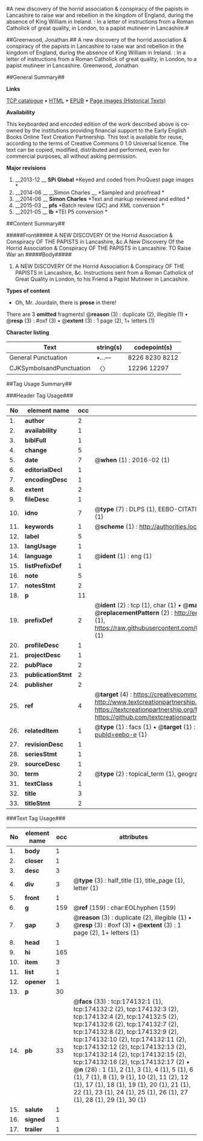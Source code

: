 #A new discovery of the horrid association & conspiracy of the papists in Lancashire to raise war and rebellion in the kingdom of England, during the absence of King William in Ireland. : In a letter of instructions from a Roman Catholick of great quality, in London, to a papist mutineer in Lancashire.#

##Greenwood, Jonathan.##
A new discovery of the horrid association & conspiracy of the papists in Lancashire to raise war and rebellion in the kingdom of England, during the absence of King William in Ireland. : In a letter of instructions from a Roman Catholick of great quality, in London, to a papist mutineer in Lancashire.
Greenwood, Jonathan.

##General Summary##

**Links**

[TCP catalogue](http://www.ota.ox.ac.uk/tcp/)  • 
[HTML](http://tei.it.ox.ac.uk/tcp/Texts-HTML/free/B03/B03555.html)  • 
[EPUB](http://tei.it.ox.ac.uk/tcp/Texts-EPUB/free/B03/B03555.epub) • 
[Page images (Historical Texts)](https://historicaltexts.jisc.ac.uk/eebo-49520890e)

**Availability**

This keyboarded and encoded edition of the work described above is co-owned by the
    institutions providing financial support to the Early English Books Online Text Creation
    Partnership. This text is available for reuse, according to the terms of  Creative Commons 0 1.0 Universal
    licence. The text can be copied, modified, distributed and performed, even for commercial
    purposes, all without asking permission.

**Major revisions**

1. __2013-12 __ __SPi Global__ *Keyed and coded from ProQuest page images *
1. __2014-06 __ __Simon Charles __ *Sampled and proofread *
1. __2014-06 __ __Simon Charles__ *Text and markup reviewed and edited *
1. __2015-03 __ __pfs__ *Batch review (QC) and XML conversion *
1. __2021-05 __ __lb__ *TEI P5 conversion *

##Content Summary##

#####Front#####
A NEW DISCOVERY Of the Horrid Association & Conspiracy OF THE PAPISTS in Lancashire, &c.A New Discovery Of the Horrid Association & Conspiracy OF THE PAPISTS in Lancashire: TO Raise War an
#####Body#####

1. A NEW DISCOVERY Of the Horrid Association & Conspiracy OF THE PAPISTS in Lancashire, &c. Instructions sent from a Roman Catholick of Great Quality in London, to his Friend a Papist Mutineer in Lancashire.

**Types of content**

  * Oh, Mr. Jourdain, there is **prose** in there!

There are 3 **omitted** fragments! 
 @__reason__ (3) : duplicate (2), illegible (1)  •  @__resp__ (3) : #oxf (3)  •  @__extent__ (3) : 1 page (2), 1+ letters (1)

**Character listing**


|Text|string(s)|codepoint(s)|
|---|---|---|
|General Punctuation|•…—|8226 8230 8212|
|CJKSymbolsandPunctuation|〈〉|12296 12297|

##Tag Usage Summary##

###Header Tag Usage###

|No|element name|occ|attributes|
|---|---|---|---|
|1.|__author__|2||
|2.|__availability__|1||
|3.|__biblFull__|1||
|4.|__change__|5||
|5.|__date__|7| @__when__ (1) : 2016-02 (1)|
|6.|__editorialDecl__|1||
|7.|__encodingDesc__|1||
|8.|__extent__|2||
|9.|__fileDesc__|1||
|10.|__idno__|7| @__type__ (7) : DLPS (1), EEBO-CITATION (1), VID (1), EEBO-PROQUEST (1), STC (2), OCLC (1)|
|11.|__keywords__|1| @__scheme__ (1) : http://authorities.loc.gov/ (1)|
|12.|__label__|5||
|13.|__langUsage__|1||
|14.|__language__|1| @__ident__ (1) : eng (1)|
|15.|__listPrefixDef__|1||
|16.|__note__|5||
|17.|__notesStmt__|2||
|18.|__p__|11||
|19.|__prefixDef__|2| @__ident__ (2) : tcp (1), char (1)  •  @__matchPattern__ (2) : ([0-9\-]+):([0-9IVX]+) (1), (.+) (1)  •  @__replacementPattern__ (2) : http://eebo.chadwyck.com/downloadtiff?vid=$1&page=$2 (1), https://raw.githubusercontent.com/textcreationpartnership/Texts/master/tcpchars.xml#$1 (1)|
|20.|__profileDesc__|1||
|21.|__projectDesc__|1||
|22.|__pubPlace__|2||
|23.|__publicationStmt__|2||
|24.|__publisher__|2||
|25.|__ref__|4| @__target__ (4) : https://creativecommons.org/publicdomain/zero/1.0/ (1), http://www.textcreationpartnership.org/docs/. (1), https://textcreationpartnership.org/faq/#faq05 (1), https://github.com/textcreationpartnership (1)|
|26.|__relatedItem__|1| @__type__ (1) : facs (1)  •  @__target__ (1) : https://data.historicaltexts.jisc.ac.uk/view?pubId=eebo-e (1)|
|27.|__revisionDesc__|1||
|28.|__seriesStmt__|1||
|29.|__sourceDesc__|1||
|30.|__term__|2| @__type__ (2) : topical_term (1), geographic_name (1)|
|31.|__textClass__|1||
|32.|__title__|3||
|33.|__titleStmt__|2||


###Text Tag Usage###

|No|element name|occ|attributes|
|---|---|---|---|
|1.|__body__|1||
|2.|__closer__|1||
|3.|__desc__|3||
|4.|__div__|3| @__type__ (3) : half_title (1), title_page (1), letter (1)|
|5.|__front__|1||
|6.|__g__|159| @__ref__ (159) : char:EOLhyphen (159)|
|7.|__gap__|3| @__reason__ (3) : duplicate (2), illegible (1)  •  @__resp__ (3) : #oxf (3)  •  @__extent__ (3) : 1 page (2), 1+ letters (1)|
|8.|__head__|1||
|9.|__hi__|165||
|10.|__item__|3||
|11.|__list__|1||
|12.|__opener__|1||
|13.|__p__|30||
|14.|__pb__|33| @__facs__ (33) : tcp:174132:1 (1), tcp:174132:2 (2), tcp:174132:3 (2), tcp:174132:4 (2), tcp:174132:5 (2), tcp:174132:6 (2), tcp:174132:7 (2), tcp:174132:8 (2), tcp:174132:9 (2), tcp:174132:10 (2), tcp:174132:11 (2), tcp:174132:12 (2), tcp:174132:13 (2), tcp:174132:14 (2), tcp:174132:15 (2), tcp:174132:16 (2), tcp:174132:17 (2)  •  @__n__ (28) : 1 (1), 2 (1), 3 (1), 4 (1), 5 (1), 6 (1), 7 (1), 8 (1), 9 (1), 10 (2), 11 (2), 12 (1), 17 (1), 18 (1), 19 (1), 20 (1), 21 (1), 22 (1), 23 (1), 24 (1), 25 (1), 26 (1), 27 (1), 28 (1), 29 (1), 30 (1)|
|15.|__salute__|1||
|16.|__signed__|1||
|17.|__trailer__|1||
